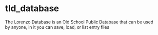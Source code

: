 # tld_database
The Lorenzo Database is an Old School Public Database that can be used by anyone, in it you can save, load, or list entry files
